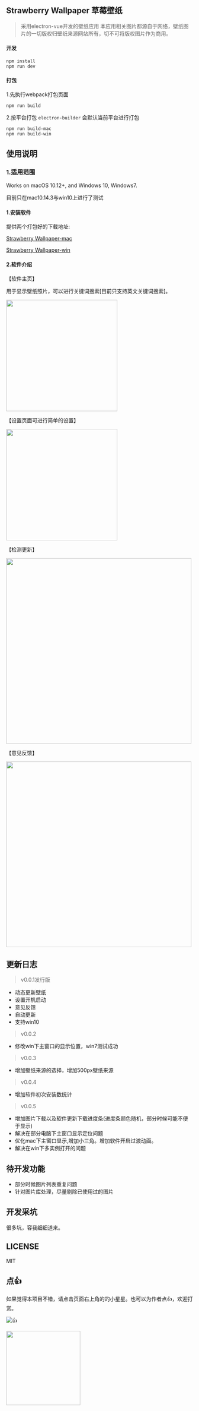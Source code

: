
## Strawberry Wallpaper 草莓壁纸

> 采用electron-vue开发的壁纸应用
> 本应用相关图片都源自于网络，壁纸图片的一切版权归壁纸来源网站所有，切不可将版权图片作为商用。


#### 开发
```
npm install
npm run dev
```
#### 打包
1.先执行webpack打包页面
```
npm run build
```
2.按平台打包 `electron-builder` 会默认当前平台进行打包
```
npm run build-mac
npm run build-win
```

## 使用说明

### 1.适用范围

Works on macOS 10.12+, and Windows 10, Windows7.

目前只在mac10.14.3与win10上进行了测试

#### 1.安装软件

提供两个打包好的下载地址:

[Strawberry Wallpaper-mac](https://swallpaper.oss-cn-beijing.aliyuncs.com/Strawberry%20Wallpaper-mac.dmg) 

[Strawberry Wallpaper-win](https://swallpaper.oss-cn-beijing.aliyuncs.com/Strawberry%20Wallpaper-win.exe)


#### 2.软件介绍

【软件主页】

用于显示壁纸照片，可以进行关键词搜索[目前只支持英文关键词搜索]。

<img src="http://file.qiniu.taoacat.com/stwallpaper-1.png" width="300px" />

【设置页面可进行简单的设置】

<img src="http://file.qiniu.taoacat.com/stwallpaper-2.png" width="300px" />


【检测更新】

<img src="http://file.qiniu.taoacat.com/stwallpaper-3.png" width="500px" />


【意见反馈】

<img src="http://file.qiniu.taoacat.com/stwallpaper-4.png" width="500px" />


## 更新日志

> v0.0.1发行版
- 动态更新壁纸
- 设置开机启动
- 意见反馈
- 自动更新
- 支持win10

> v0.0.2
- 修改win下主窗口的显示位置，win7测试成功

> v0.0.3
- 增加壁纸来源的选择，增加500px壁纸来源

> v0.0.4
- 增加软件初次安装数统计

> v0.0.5
- 增加图片下载以及软件更新下载进度条(进度条颜色随机，部分时候可能不便于显示)
- 解决在部分电脑下主窗口显示定位问题
- 优化mac下主窗口显示,增加小三角。增加软件开启过渡动画。
- 解决在win下多实例打开的问题


## 待开发功能

- 部分时候图片列表重复问题
- 针对图片库处理，尽量剔除已使用过的图片

## 开发采坑

很多坑，容我细细道来。

## LICENSE

MIT

## 点👍

如果觉得本项目不错，请点击页面右上角的的小星星。也可以为作者点👍，欢迎打赏。

![👍](http://file.qiniu.taoacat.com/github-start.png)

<img src="http://file.qiniu.taoacat.com/wechat-money.png" width="200px" />
